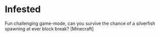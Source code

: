 # Infested
 Fun challenging game-mode, can you survive the chance of a silverfish spawning at ever block break? [Minecraft]
